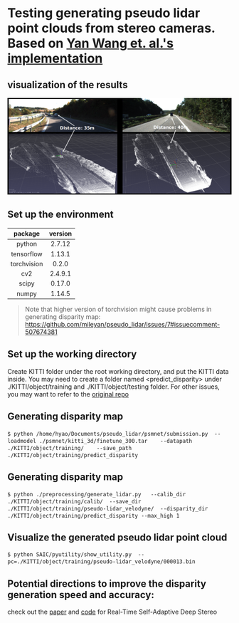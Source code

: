# Testing generating pseudo lidar point clouds from stereo cameras. Based on [Yan Wang et. al.'s implementation](https://github.com/mileyan/pseudo_lidar)

## visualization of the results

![Figure](qualitative_results.png)


## Set up the environment

| package | version |
|  :---:       |     :---:      |
| python   |2.7.12   |
| tensorflow    | 1.13.1   |
| torchvision   | 0.2.0  |
| cv2  | 2.4.9.1   |
| scipy      | 0.17.0      |
| numpy      | 1.14.5     |

> Note that higher version of torchvision might cause problems in generating disparity map: https://github.com/mileyan/pseudo_lidar/issues/7#issuecomment-507674381

## Set up the working directory

Create KITTI folder under the root working directory, and put the KITTI data inside. You may need to create a folder named <predict_disparity> under ./KITTI/object/training and ./KITTI/object/testing folder. For other issues, you may want to refer to the [original repo](https://github.com/mileyan/pseudo_lidar)


## Generating disparity map
```
$ python /home/hyao/Documents/pseudo_lidar/psmnet/submission.py  --loadmodel ./psmnet/kitti_3d/finetune_300.tar    --datapath ./KITTI/object/training/    --save_path ./KITTI/object/training/predict_disparity
```

## Generating disparity map
```
$ python ./preprocessing/generate_lidar.py   --calib_dir ./KITTI/object/training/calib/  --save_dir ./KITTI/object/training/pseudo-lidar_velodyne/  --disparity_dir ./KITTI/object/training/predict_disparity --max_high 1
```

## Visualize the generated pseudo lidar point cloud
```
$ python SAIC/pyutility/show_utility.py  --pc=./KITTI/object/training/pseudo-lidar_velodyne/000013.bin
```

## Potential directions to improve the disparity generation speed and accuracy:
check out the [paper](https://arxiv.org/abs/1810.05424) and [code](https://github.com/CVLAB-Unibo/Real-time-self-adaptive-deep-stereo) for Real-Time Self-Adaptive Deep Stereo